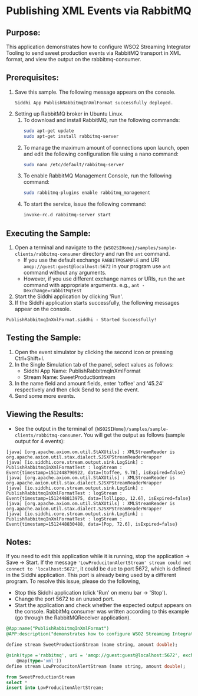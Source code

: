 # Publishing XML Events via RabbitMQ

## Purpose:
This application demonstrates how to configure WSO2 Streaming Integrator Tooling to send sweet production events via RabbitMQ transport in XML format, and view the output on the rabbitmq-consumer.

## Prerequisites:
1. Save this sample. The following message appears on the console.
    ```
    Siddhi App PublishRabbitmqInXmlFormat successfully deployed.
    ```
2. Setting up RabbitMQ broker in Ubuntu Linux.
    1. To download and install RabbitMQ, run the following commands:
        ```bash
        sudo apt-get update
        sudo apt-get install rabbitmq-server
        ```
    2. To manage the maximum amount of connections upon launch, open and edit the following configuration file using a nano command:
        ```bash
        sudo nano /etc/default/rabbitmq-server
        ```
    3. To enable RabbitMQ Management Console, run the following command:
        ```bash
        sudo rabbitmq-plugins enable rabbitmq_management
        ```
    4. To start the service, issue the following command:
        ```bash
        invoke-rc.d rabbitmq-server start
        ```

## Executing the Sample:
1. Open a terminal and navigate to the `{WSO2SIHome}/samples/sample-clients/rabbitmq-consumer` directory and run the `ant` command.
    * If you use the default exchange `RABBITMQSAMPLE` and URI `amqp://guest:guest@localhost:5672` in your program use `ant` command without any arguments.
    * However, if you use different exchange names or URIs, run the `ant` command with appropriate arguments.
    e.g., `ant -Dexchange=rabbitMqtest`
2. Start the Siddhi application by clicking 'Run'.
3. If the Siddhi application starts successfully, the following messages appear on the console.
```
PublishRabbitmqInXmlFormat.siddhi - Started Successfully!
```

## Testing the Sample:
1. Open the event simulator by clicking the second icon or pressing Ctrl+Shift+I.
2. In the Single Simulation tab of the panel, select values as follows:
    * Siddhi App Name: PublishRabbitmqInXmlFormat
    * Stream Name: SweetProductiontream
3. In the name field and amount fields, enter 'toffee' and '45.24' respectively and then click Send to send the event.
4. Send some more events.

## Viewing the Results:
* See the output in the terminal of `{WSO2SIHome}/samples/sample-clients/rabbitmq-consumer`. You will get the output as follows (sample output for 4 events):
```
[java] [org.apache.axiom.om.util.StAXUtils] : XMLStreamReader is org.apache.axiom.util.stax.dialect.SJSXPStreamReaderWrapper
[java] [io.siddhi.core.stream.output.sink.LogSink] : PublishRabbitmqInXmlFormatTest : logStream : Event{timestamp=1512448790922, data=[toffee, 9.78], isExpired=false}
[java] [org.apache.axiom.om.util.StAXUtils] : XMLStreamReader is org.apache.axiom.util.stax.dialect.SJSXPStreamReaderWrapper
[java] [io.siddhi.core.stream.output.sink.LogSink] : PublishRabbitmqInXmlFormatTest : logStream : Event{timestamp=1512448813975, data=[lollipop, 12.6], isExpired=false}
[java] [org.apache.axiom.om.util.StAXUtils] : XMLStreamReader is org.apache.axiom.util.stax.dialect.SJSXPStreamReaderWrapper
[java] [io.siddhi.core.stream.output.sink.LogSink] : PublishRabbitmqInXmlFormatTest : logStream : Event{timestamp=1512448830488, data=[Pop, 72.6], isExpired=false}
```

## Notes:
If you need to edit this application while it is running, stop the application -> Save -> Start.
If the message `'LowProducitonAlertStream' stream could not connect to 'localhost:5672'`, it could be due to port 5672, which is defined in the Siddhi application. This port is already being used by a different program. To resolve this issue, please do the following,
* Stop this Siddhi application (click 'Run' on menu bar -> 'Stop').
* Change the port 5672 to an unused port.
* Start the application and check whether the expected output appears on the console.
RabbitMq consumer was written according to this example (go through the RabbitMQReceiver application).

```sql
@App:name("PublishRabbitmqInXmlFormat")
@APP:description("demonstrates how to configure WSO2 Streaming Integrator Tooling to send sweet production events via RabbitMQ transport in XML format, and view the output on the rabbitmq-consumer")

define stream SweetProductionStream (name string, amount double);

@sink(type ='rabbitmq', uri = 'amqp://guest:guest@localhost:5672', exchange.name = 'RABBITMQSAMPLE',
    @map(type='xml'))
define stream LowProducitonAlertStream (name string, amount double);

from SweetProductionStream
select *
insert into LowProducitonAlertStream;
```